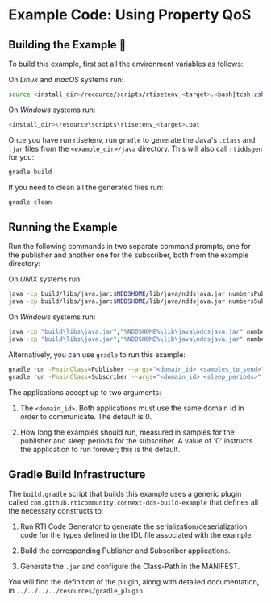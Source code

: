 # Example Code: Using Property QoS

## Building the Example :wrench:

To build this example, first set all the environment variables as follows:

On *Linux* and *macOS* systems run:

```sh
source <install_dir>/recource/scripts/rtisetenv_<target>.<bash|tcsh|zsh>
```

On *Windows* systems run:

```sh
<install_dir>\resource\scripts\rtisetenv_<target>.bat
```

Once you have run rtisetenv, run `gradle` to generate the Java's `.class`
and `.jar` files from the `<example_dir>/java` directory. This will also call
`rtiddsgen` for you:

```sh
gradle build
```

If you need to clean all the generated files run:

```sh
gradle clean
```

## Running the Example

Run the following commands in two separate command prompts, one for the
publisher and another one for the subscriber, both from the example directory:

On *UNIX* systems run:

```sh
java -cp build/libs/java.jar:$NDDSHOME/lib/java/nddsjava.jar numbersPublisher <domain_id> <samples_to_send>
java -cp build/libs/java.jar:$NDDSHOME/lib/java/nddsjava.jar numbersSubscriber <domain_id> <sleep_periods>
```

On *Windows* systems run:

```sh
java -cp "build\libs\java.jar";"%NDDSHOME%\lib\java\nddsjava.jar" numbersPublisher <domain_id> <samples_to_send>
java -cp "build\libs\java.jar";"%NDDSHOME%\lib\java\nddsjava.jar" numbersSubscriber <domain_id> <sleep_periods>
```

Alternatively, you can use `gradle` to run this example:

```sh
gradle run -PmainClass=Publisher --args="<domain_id> <samples_to_send>"
gradle run -PmainClass=Subscriber --args="<domain_id> <sleep_periods>"
```

The applications accept up to two arguments:

1.  The `<domain_id>`. Both applications must use the same domain id in order
to communicate. The default is 0.

2.  How long the examples should run, measured in samples for the publisher
and sleep periods for the subscriber. A value of '0' instructs the application
to run forever; this is the default.

## Gradle Build Infrastructure

The `build.gradle` script that builds this example uses a generic plugin called
`com.github.rticommunity.connext-dds-build-example` that defines all the
necessary constructs to:

1.  Run RTI Code Generator to generate the serialization/deserialization code
for the types defined in the IDL file associated with the example.

2.  Build the corresponding Publisher and Subscriber applications.

3.  Generate the `.jar` and configure the Class-Path in the MANIFEST.

You will find the definition of the plugin, along with detailed
documentation, in `../../../../resources/gradle_plugin`.
